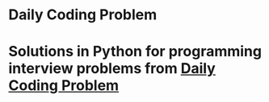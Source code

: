 # Daily Coding Problem
# Solutions in Python for programming interview problems from [Daily Coding Problem](https://www.dailycodingproblem.com)
